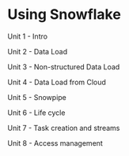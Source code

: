 # Using Snowflake

Unit 1 - Intro

Unit 2 - Data Load

Unit 3 - Non-structured Data Load

Unit 4 - Data Load from Cloud

Unit 5 - Snowpipe

Unit 6 - Life cycle

Unit 7 - Task creation and streams

Unit 8 - Access management


